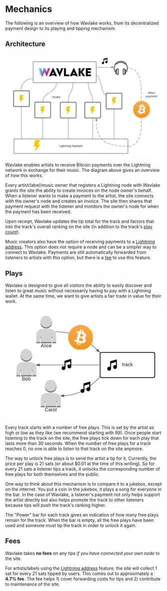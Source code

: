 # Mechanics

The following is an overview of how Wavlake works, from its decentralized payment design to its playing and tipping mechanism.

## Architecture

![](<.gitbook/assets/Wavlake High-Level Design.png>)

Wavlake enables artists to receive Bitcoin payments over the Lightning network in exchange for their music. The diagram above gives an overview of how this works.

Every artist/label/music owner that registers a Lightning node with Wavlake grants the site the ability to create invoices on the node owner's behalf. When a listener wants to make a payment to the artist, the site connects with the owner's node and creates an invoice. The site then shares that payment request with the listener and monitors the owner's node for when the payment has been received.

Upon receipt, Wavlake updates the tip total for the track and factors that into the track's overall ranking on the site (in addition to the track's [play count](mechanics.md#plays)).

Music creators also have the option of receiving payments to a [Lightning address](https://lightningaddress.com/). This option does not require a node and can be a simpler way to connect to Wavlake. Payments are still automatically forwarded from listeners to artists with this option, but there is a [fee](mechanics.md#fees) to use this feature.

## Plays

Wavlake is designed to give all visitors the ability to easily discover and listen to great music without necessarily having to pay with a Lightning wallet. At the same time, we want to give artists a fair trade in value for their work.

![](<.gitbook/assets/Wavlake plays.png>)

Every track starts with a number of free plays. This is set by the artist as high or low as they like (we recommend starting with 99). Once people start listening to the track on the site, the free plays tick down for each play that lasts more than 30 seconds. When the number of free plays for a track reaches 0, no one is able to listen to that track on the site anymore.

The way to unlock free plays is to send the artist a tip for it. Currently, the price per play is 21 sats (or about $0.01 at the time of this writing). So for every 21 sats a listener tips a track, it unlocks the corresponding number of free plays for both themselves and the public.

One way to think about this mechanism is to compare it to a jukebox, except on the internet. You put a coin in the jukebox, it plays a song for everyone in the bar. In the case of Wavlake, a listener's payment not only helps support the artist directly but also helps promote the track to other listeners because tips will push the track's ranking higher.

The "Power" bar for each track gives an indication of how many free plays remain for the track. When the bar is empty, all the free plays have been used and someone must tip the track in order to unlock it again.

## Fees

Wavlake takes **no fees** on any tips _if you have connected your own node_ to the site.

For artists/labels using the [Lightning address](https://lightningaddress.com/) feature, the site will collect 1 sat for every 21 sats tipped by users. This comes out to approximately a **4.7% fee**. The fee helps 1) cover forwarding costs for tips and 2) contribute to maintenance of the site.
